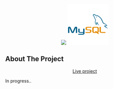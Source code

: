 <!-- Languages and tools -->
<p align="center"> 
  <a href="https://laravel.com" target="_blank"><img src="https://raw.githubusercontent.com/laravel/art/master/logo-lockup/5%20SVG/2%20CMYK/1%20Full%20Color/laravel-logolockup-cmyk-red.svg" width="300"></a>
  <a href="https://www.mysql.com/" target="_blank" rel="noreferrer"> <img src="https://raw.githubusercontent.com/devicons/devicon/master/icons/mysql/mysql-original-wordmark.svg" alt="mysql" width="130"/> </a> 
</p>


<!-- ABOUT THE PROJECT -->
## About The Project
<p align="center"> 
 <a href="http://vps-a13d8b64.vps.ovh.net:2100">Live project</a><br>
</p>
 In progress..
